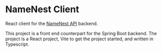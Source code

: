 # NameNest Client
 React client for the [NameNest API](https://github.com/dnaltchadjian/Name-Nest-API) backend.

 This project is a front end counterpart for the Spring Boot backend. The project is a React project, Vite to get the project started, and written in Typescript.